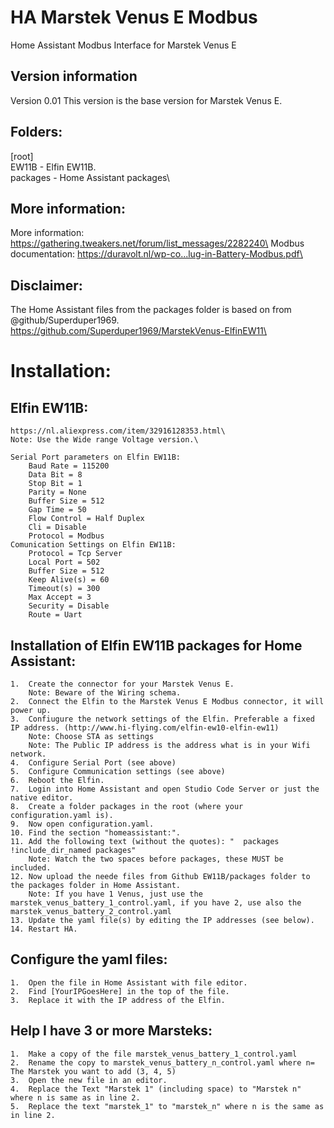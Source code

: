 # HA Marstek Venus E Modbus
Home Assistant Modbus Interface for Marstek Venus E 

## Version information
Version 0.01
This version is the base version for Marstek Venus E.

## Folders:
  [root]\
    EW11B   - Elfin EW11B.\
      packages - Home Assistant packages\

## More information:
More information: https://gathering.tweakers.net/forum/list_messages/2282240\
Modbus documentation: https://duravolt.nl/wp-co...lug-in-Battery-Modbus.pdf\

## Disclaimer:
  The Home Assistant files from the packages folder is based on from @github/Superduper1969.\
  https://github.com/Superduper1969/MarstekVenus-ElfinEW11\


# Installation: 
  ## Elfin EW11B:
    https://nl.aliexpress.com/item/32916128353.html\
    Note: Use the Wide range Voltage version.\
  
    Serial Port parameters on Elfin EW11B:
        Baud Rate = 115200
        Data Bit = 8
        Stop Bit = 1
        Parity = None
        Buffer Size = 512
        Gap Time = 50
        Flow Control = Half Duplex
        Cli = Disable
        Protocol = Modbus
    Comunication Settings on Elfin EW11B:
        Protocol = Tcp Server
        Local Port = 502
        Buffer Size = 512
        Keep Alive(s) = 60
        Timeout(s) = 300
        Max Accept = 3
        Security = Disable
        Route = Uart

  ## Installation of Elfin EW11B packages for Home Assistant:
    1.  Create the connector for your Marstek Venus E.
        Note: Beware of the Wiring schema.
    2.  Connect the Elfin to the Marstek Venus E Modbus connector, it will power up.
    3.  Confiugure the network settings of the Elfin. Preferable a fixed IP address. (http://www.hi-flying.com/elfin-ew10-elfin-ew11)
        Note: Choose STA as settings
        Note: The Public IP address is the address what is in your Wifi network.
    4.  Configure Serial Port (see above)
    5.  Configure Communication settings (see above)
    6.  Reboot the Elfin.
    7.  Login into Home Assistant and open Studio Code Server or just the native editor.
    8.  Create a folder packages in the root (where your configuration.yaml is).
    9.  Now open configuration.yaml.
    10. Find the section "homeassistant:".
    11. Add the following text (without the quotes): "  packages !include_dir_named packages"
        Note: Watch the two spaces before packages, these MUST be included.
    12. Now upload the neede files from Github EW11B/packages folder to the packages folder in Home Assistant. 
        Note: If you have 1 Venus, just use the marstek_venus_battery_1_control.yaml, if you have 2, use also the marstek_venus_battery_2_control.yaml
    13. Update the yaml file(s) by editing the IP addresses (see below).
    14. Restart HA.

  ## Configure the yaml files:
    1.  Open the file in Home Assistant with file editor.
    2.  Find [YourIPGoesHere] in the top of the file.
    3.  Replace it with the IP address of the Elfin.

  ## Help I have 3 or more Marsteks:
    1.  Make a copy of the file marstek_venus_battery_1_control.yaml
    2.  Rename the copy to marstek_venus_battery_n_control.yaml where n= The Marstek you want to add (3, 4, 5)
    3.  Open the new file in an editor.
    4.  Replace the Text "Marstek 1" (including space) to "Marstek n" where n is same as in line 2.
    5.  Replace the text "marstek_1" to "marstek_n" where n is the same as in line 2.

